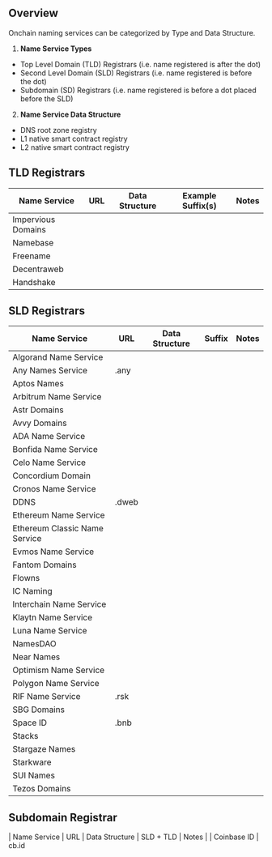 ## Overview

Onchain naming services can be categorized by Type and Data Structure.

1. **Name Service Types**
* Top Level Domain (TLD) Registrars (i.e. name registered is after the dot)
* Second Level Domain (SLD) Registrars (i.e. name registered is before the dot)
* Subdomain (SD) Registrars (i.e. name registered is before a dot placed before the SLD)

2. **Name Service Data Structure**
* DNS root zone registry
* L1 native smart contract registry
* L2 native smart contract registry

## TLD Registrars

| Name Service | URL | Data Structure | Example Suffix(s) | Notes |
| --- | --- | --- | --- | --- |
| Impervious Domains |
| Namebase | 
| Freename |
| Decentraweb |
| Handshake |

## SLD Registrars

| Name Service | URL | Data Structure | Suffix | Notes |
| --- | --- | --- | --- | --- |
| Algorand Name Service |
| Any Names Service | .any
| Aptos Names |
| Arbitrum Name Service |
| Astr Domains |
| Avvy Domains |
| ADA Name Service | 
| Bonfida Name Service |
| Celo Name Service |
| Concordium Domain |
| Cronos Name Service |
| DDNS | .dweb
| Ethereum Name Service |
| Ethereum Classic Name Service |
| Evmos Name Service |
| Fantom Domains |
| Flowns |
| IC Naming | 
| Interchain Name Service |
| Klaytn Name Service |
| Luna Name Service |
| NamesDAO |
| Near Names |
| Optimism Name Service |
| Polygon Name Service |
| RIF Name Service | .rsk
| SBG Domains |
| Space ID | .bnb
| Stacks |
| Stargaze Names |
| Starkware | 
| SUI Names |
| Tezos Domains |

## Subdomain Registrar
| Name Service | URL | Data Structure | SLD + TLD | Notes |
| Coinbase ID | cb.id




